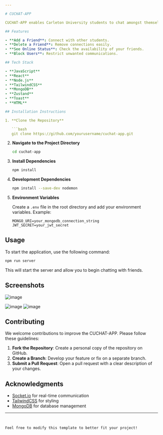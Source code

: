```yaml
---

# CUCHAT-APP

CUCHAT-APP enables Carleton University students to chat amongst themselves using the domain name of the school. It provides real-time communication and various features to enhance user interaction.

## Features

- **Add a Friend**: Connect with other students.
- **Delete a Friend**: Remove connections easily.
- **See Online Status**: Check the availability of your friends.
- **Block Users**: Restrict unwanted communications.

## Tech Stack

- **JavaScript**
- **React**
- **Node.js**
- **TailwindCSS**
- **MongoDB**
- **Zustand**
- **Toast**
- **HTML**

## Installation Instructions

1. **Clone the Repository**

   ```bash
   git clone https://github.com/yourusername/cuchat-app.git
   ```

2. **Navigate to the Project Directory**

   ```bash
   cd cuchat-app
   ```

3. **Install Dependencies**

   ```bash
   npm install
   ```

4. **Development Dependencies**

   ```bash
   npm install --save-dev nodemon
   ```

5. **Environment Variables**

   Create a `.env` file in the root directory and add your environment variables. Example:

   ```
   MONGO_URI=your_mongodb_connection_string
   JWT_SECRET=your_jwt_secret
   ```

## Usage

To start the application, use the following command:

```bash
npm run server
```

This will start the server and allow you to begin chatting with friends. 

## Screenshots

![image](https://github.com/user-attachments/assets/5a1b372b-b3c0-489e-8f7e-f1e0589b51a7)

![image](https://github.com/user-attachments/assets/5fd7170a-f33f-48b3-8f6a-fe4c64c77a74)
![image](https://github.com/user-attachments/assets/804b9a65-eebc-4caf-a982-a79abc2b48cd)



## Contributing

We welcome contributions to improve the CUCHAT-APP. Please follow these guidelines:

1. **Fork the Repository**: Create a personal copy of the repository on GitHub.
2. **Create a Branch**: Develop your feature or fix on a separate branch.
3. **Submit a Pull Request**: Open a pull request with a clear description of your changes.


## Acknowledgments

- [Socket.io](https://socket.io) for real-time communication
- [TailwindCSS](https://tailwindcss.com) for styling
- [MongoDB](https://www.mongodb.com) for database management

---
```


Feel free to modify this template to better fit your project!
